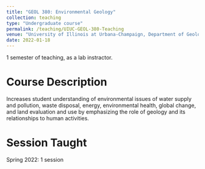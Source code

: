 ```yaml
---
title: "GEOL 380: Environmental Geology"
collection: teaching
type: "Undergraduate course"
permalink: /teaching/UIUC-GEOL-380-Teaching
venue: "University of Illinois at Urbana-Champaign, Department of Geology"
date: 2022-01-18
---
```


1 semester of teaching, as a lab instractor.

Course Description
======
Increases student understanding of environmental issues of water supply and pollution, waste disposal, energy, environmental health, global change, and land evaluation and use by emphasizing the role of geology and its relationships to human activities.

Session Taught
======
Spring 2022: 1 session
